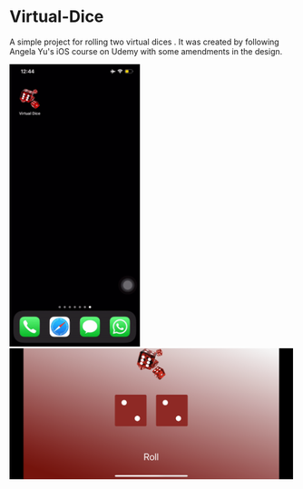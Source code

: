 # Virtual-Dice
A simple project for rolling two virtual dices . It was created by following Angela Yu's iOS course on Udemy with some amendments in the design.

<img src="VDiceGIF.gif" width="230"/> <img src="landscape.PNG" width="500"/>
